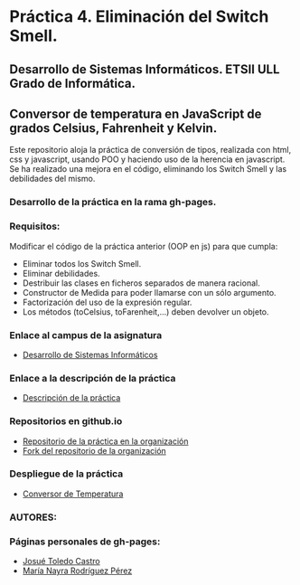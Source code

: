 # Práctica 4. Eliminación del Switch Smell.

## Desarrollo de Sistemas Informáticos. ETSII ULL Grado de Informática.

## Conversor de temperatura en JavaScript de grados Celsius, Fahrenheit y Kelvin.

Este repositorio aloja la práctica de conversión de tipos, realizada con html, css y javascript, usando POO y haciendo uso de la herencia en javascript. 
Se ha realizado una mejora en el código, eliminando los Switch Smell y las debilidades del mismo.

### Desarrollo de la práctica en la rama gh-pages.

### Requisitos: 

Modificar el código de la práctica anterior (OOP en js) para que cumpla: 

* Eliminar todos los Switch Smell.
* Eliminar debilidades.
* Destribuir las clases en ficheros separados de manera racional.
* Constructor de Medida para poder llamarse con un sólo argumento.
* Factorización del uso de la expresión regular.
* Los métodos (toCelsius, toFarenheit,...) deben devolver un objeto.


### Enlace al campus de la asignatura
* [Desarrollo de Sistemas Informáticos](https://campusvirtual.ull.es/my/)

### Enlace a la descripción de la práctica
* [Descripción de la práctica](https://campusvirtual.ull.es/1516/mod/page/view.php?id=180154)

### Repositorios en github.io

* [Repositorio de la práctica en la organización](https://github.com/ULL-ESIT-GRADOII-DSI/eliminacion-del-switch-smell-josue-nayra-dsi15-16-1)
* [Fork del repositorio de la organización](https://github.com/JosueTC94/eliminacion-del-switch-smell-josue-nayra-dsi15-16-1)

### Despliegue de la práctica

* [Conversor de Temperatura](http://ull-esit-gradoii-dsi.github.io/eliminacion-del-switch-smell-josue-nayra-dsi15-16-1)


### AUTORES: 
### Páginas personales de gh-pages:

* [Josué Toledo Castro](http://josuetc94.github.io/)
* [María Nayra Rodríguez Pérez](http://alu0100406122.github.io/)
